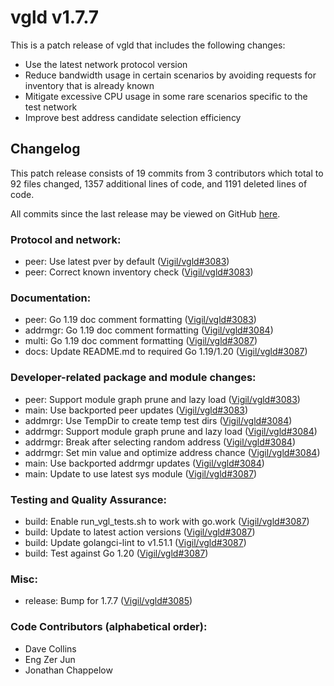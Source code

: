 # vgld v1.7.7

This is a patch release of vgld that includes the following changes:

- Use the latest network protocol version
- Reduce bandwidth usage in certain scenarios by avoiding requests for inventory that is already known
- Mitigate excessive CPU usage in some rare scenarios specific to the test network
- Improve best address candidate selection efficiency

## Changelog

This patch release consists of 19 commits from 3 contributors which total to 92
files changed, 1357 additional lines of code, and 1191 deleted lines of code.

All commits since the last release may be viewed on GitHub
[here](https://github.com/vigilnetwork/vgl/compare/release-v1.7.5...release-v1.7.7).

### Protocol and network:

- peer: Use latest pver by default ([Vigil/vgld#3083](https://github.com/vigilnetwork/vgl/pull/3083))
- peer: Correct known inventory check ([Vigil/vgld#3083](https://github.com/vigilnetwork/vgl/pull/3083))

### Documentation:

- peer: Go 1.19 doc comment formatting ([Vigil/vgld#3083](https://github.com/vigilnetwork/vgl/pull/3083))
- addrmgr: Go 1.19 doc comment formatting ([Vigil/vgld#3084](https://github.com/vigilnetwork/vgl/pull/3084))
- multi: Go 1.19 doc comment formatting ([Vigil/vgld#3087](https://github.com/vigilnetwork/vgl/pull/3087))
- docs: Update README.md to required Go 1.19/1.20 ([Vigil/vgld#3087](https://github.com/vigilnetwork/vgl/pull/3087))

### Developer-related package and module changes:

- peer: Support module graph prune and lazy load ([Vigil/vgld#3083](https://github.com/vigilnetwork/vgl/pull/3083))
- main: Use backported peer updates ([Vigil/vgld#3083](https://github.com/vigilnetwork/vgl/pull/3083))
- addmrgr: Use TempDir to create temp test dirs ([Vigil/vgld#3084](https://github.com/vigilnetwork/vgl/pull/3084))
- addrmgr: Support module graph prune and lazy load ([Vigil/vgld#3084](https://github.com/vigilnetwork/vgl/pull/3084))
- addrmgr: Break after selecting random address ([Vigil/vgld#3084](https://github.com/vigilnetwork/vgl/pull/3084))
- addrmgr: Set min value and optimize address chance ([Vigil/vgld#3084](https://github.com/vigilnetwork/vgl/pull/3084))
- main: Use backported addrmgr updates ([Vigil/vgld#3084](https://github.com/vigilnetwork/vgl/pull/3084))
- main: Update to use latest sys module ([Vigil/vgld#3087](https://github.com/vigilnetwork/vgl/pull/3087))

### Testing and Quality Assurance:

- build: Enable run_vgl_tests.sh to work with go.work ([Vigil/vgld#3087](https://github.com/vigilnetwork/vgl/pull/3087))
- build: Update to latest action versions ([Vigil/vgld#3087](https://github.com/vigilnetwork/vgl/pull/3087))
- build: Update golangci-lint to v1.51.1 ([Vigil/vgld#3087](https://github.com/vigilnetwork/vgl/pull/3087))
- build: Test against Go 1.20 ([Vigil/vgld#3087](https://github.com/vigilnetwork/vgl/pull/3087))

### Misc:

- release: Bump for 1.7.7 ([Vigil/vgld#3085](https://github.com/vigilnetwork/vgl/pull/3085))

### Code Contributors (alphabetical order):

- Dave Collins
- Eng Zer Jun
- Jonathan Chappelow




